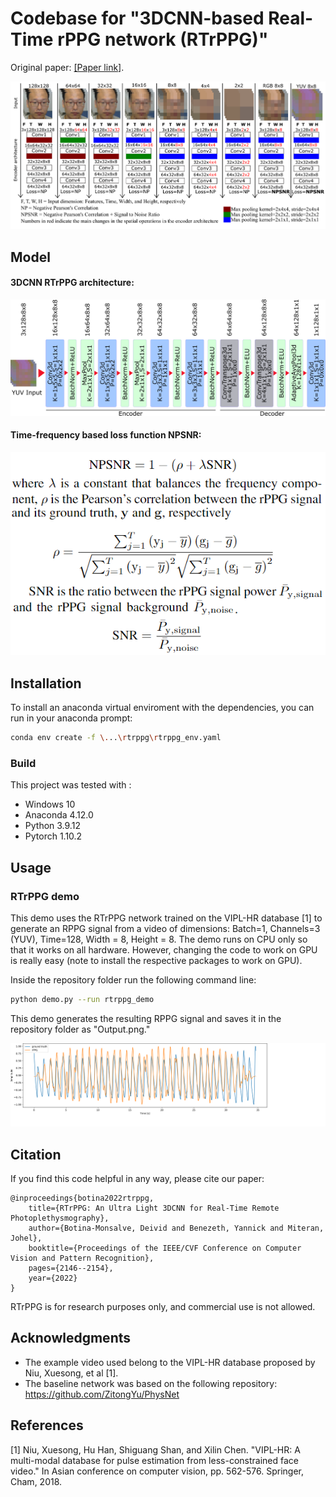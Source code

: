# Codebase for "3DCNN-based Real-Time rPPG network (RTrPPG)"

Original paper: [\[Paper link\]](https://drive.google.com/file/d/1lLTerHpAx0w3Xg2QxZCuI6wAxpuC0TCH/view?usp=sharing). 

![](media/Experiments.png)

## Model

#### 3DCNN RTrPPG architecture:

![](media/Architecture.png)

#### Time-frequency based loss function NPSNR:

![](media/NPSNR.png)


## Installation
To install an anaconda virtual enviroment with the dependencies, you can run in your anaconda prompt:
```sh
conda env create -f \...\rtrppg\rtrppg_env.yaml
```

### Build
This project was tested with :
- Windows 10
- Anaconda 4.12.0
- Python 3.9.12
- Pytorch 1.10.2

## Usage

### RTrPPG demo
This demo uses the RTrPPG network trained on the VIPL-HR database [1] to generate an RPPG signal from a video of dimensions: Batch=1, Channels=3 (YUV), Time=128, Width = 8, Height = 8. The demo runs on CPU only so that it works on all hardware. However, changing the code to work on GPU is really easy (note to install the respective packages to work on GPU).

Inside the repository folder run the following command line:
```sh
python demo.py --run rtrppg_demo
```

This demo generates the resulting RPPG signal and saves it in the repository folder as "Output.png."

![](media/Output.png)

## Citation

If you find this code helpful in any way, please cite our paper:

    @inproceedings{botina2022rtrppg,
        title={RTrPPG: An Ultra Light 3DCNN for Real-Time Remote Photoplethysmography},
        author={Botina-Monsalve, Deivid and Benezeth, Yannick and Miteran, Johel},
        booktitle={Proceedings of the IEEE/CVF Conference on Computer Vision and Pattern Recognition},
        pages={2146--2154},
        year={2022}
    }

RTrPPG is for research purposes only, and commercial use is not allowed.

## Acknowledgments

- The example video used belong to the VIPL-HR database proposed by Niu, Xuesong, et al [1]. 
- The baseline network was based on the following repository: https://github.com/ZitongYu/PhysNet

## References
[1] Niu, Xuesong, Hu Han, Shiguang Shan, and Xilin Chen. "VIPL-HR: A multi-modal database for pulse estimation from less-constrained face video." In Asian conference on computer vision, pp. 562-576. Springer, Cham, 2018.

